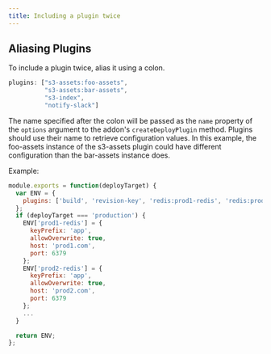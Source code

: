 ```yaml
---
title: Including a plugin twice
---
```


## Aliasing Plugins

To include a plugin twice, alias it using a colon.

```javascript
plugins: ["s3-assets:foo-assets",
          "s3-assets:bar-assets",
          "s3-index",
          "notify-slack"]
```

The name specified after the colon will be passed as the `name` property
of the `options` argument to the addon's `createDeployPlugin` method. Plugins
should use their name to retrieve configuration values. In this example,
the foo-assets instance of the s3-assets plugin could have different configuration
than the bar-assets instance does.

Example:

```javascript
module.exports = function(deployTarget) {
  var ENV = {
    plugins: ['build', 'revision-key', 'redis:prod1-redis', 'redis:prod2-redis'],
  };
  if (deployTarget === 'production') {
    ENV['prod1-redis'] = {
      keyPrefix: 'app',
      allowOverwrite: true,
      host: 'prod1.com',
      port: 6379
    };
    ENV['prod2-redis'] = {
      keyPrefix: 'app',
      allowOverwrite: true,
      host: 'prod2.com',
      port: 6379
    };
    ...
  }

  return ENV;
};
```
